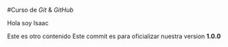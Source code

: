 #Curso de _Git_ & _GitHub_

Hola soy Isaac

Este es otro contenido
Este commit es para oficializar nuestra version **1.0.0**